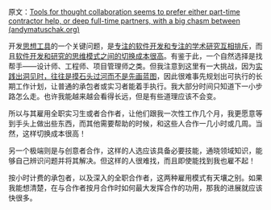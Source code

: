 原文：[Tools for thought collaboration seems to prefer either part-time contractor help, or deep full-time partners, with a big chasm between (andymatuschak.org)](https://notes.andymatuschak.org/z2X4gqapT9PWVYmSZ2iq4TFAVU5pgPszRKxz)

开发[思想工具](https://notes.andymatuschak.org/z5YhNc8HVKxjg9a3h3SeCyKqnNDFgiY6WGrM)的一个关键问题，是[专注的软件开发和专注的学术研究互相排斥](https://notes.andymatuschak.org/zQCSSBGrBJazfq3tuJehkf81MsYj6du38Dof)，而且[软件开发和研究的思维模式之间的切换成本很高](https://notes.andymatuschak.org/z78pmtn8LMt6npZyHciSjVZJdp3u7sin61PzG)。有鉴于此，一个自然选择是找帮手——设计师、工程师、项目管理师之类。但我注意到这里有一大挑战，因为[实践出洞见时，往往是摸石头过河而不是先画蓝图](https://notes.andymatuschak.org/z7Ldzn94FibghJBEG9hAebu8LMNV7NVBFvsfg)，因此很难事先规划出可执行的长期工作计划，让普通的承包者或实习者能着手执行。我大部分时间只知道下一小步路怎么走。也许我能越来越会看得长远，但是有些道理应该不会变。

所以与其雇用全职实习生或者合作者，让他们跟我一次性工作几个月，我更愿意等到手头上做出些东西，而其他需要帮助的时候，和这些人合作一几小时或几周。当然，这样切换成本很高！

另一个极端则是与创意者合作，这样的人选应该具备必要技能，通晓领域知识，能够自己辨识问题并将其解决。但这样的人很难找，而且即使能找到我也雇不起！

按小时计费的承包者，以及深入的全职合作者，这两种雇用模式有天壤之别。如果我能想清楚，在与合作者按月合作时如何最大发挥合作的功用，那我的进展就应该快很多。